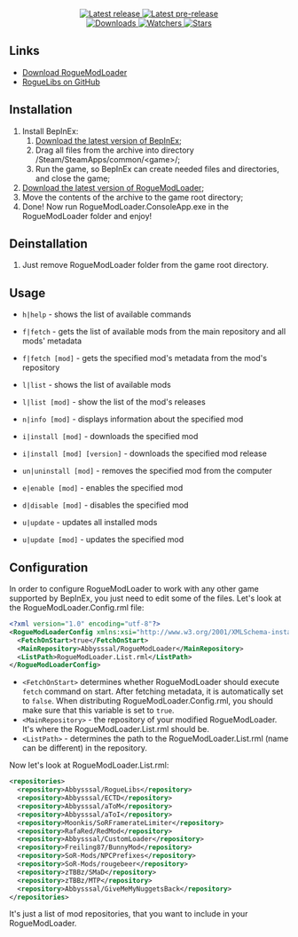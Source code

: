 <div align="center">
  <p>
    <a href="https://github.com/Abbysssal/RogueModLoader/releases/latest">
      <img src="https://img.shields.io/github/v/release/Abbysssal/RogueModLoader?label=Latest%20release&style=for-the-badge&logo=github" alt="Latest release"/>
    </a>
    <a href="https://github.com/Abbysssal/RogueModLoader/releases">
      <img src="https://img.shields.io/github/v/release/Abbysssal/RogueModLoader?include_prereleases&label=Latest%20pre-release&style=for-the-badge&logo=github" alt="Latest pre-release"/>
    </a>
    <br/>
    <a href="https://github.com/Abbysssal/RogueModLoader/releases">
      <img src="https://img.shields.io/github/downloads/Abbysssal/RogueModLoader/total?label=Downloads&style=for-the-badge" alt="Downloads"/>
    </a>
    <a href="https://github.com/Abbysssal/RogueModLoader/subscription">
      <img src="https://img.shields.io/github/watchers/Abbysssal/RogueModLoader?color=green&label=Watchers&style=for-the-badge" alt="Watchers"/>
    </a>
    <a href="https://github.com/Abbysssal/RogueModLoader/stargazers">
      <img src="https://img.shields.io/github/stars/Abbysssal/RogueModLoader?color=green&label=Stars&style=for-the-badge" alt="Stars"/>
    </a>
  </p>
</div>

## Links ##
*  [Download RogueModLoader](https://github.com/Abbysssal/RogueModLoader/releases)
*  [RogueLibs on GitHub](https://github.com/Abbysssal/RogueLibs)

## Installation ##
1.  Install BepInEx:
    1.  [Download the latest version of BepInEx](https://github.com/BepInEx/BepInEx/releases/latest);
    2.  Drag all files from the archive into directory /Steam/SteamApps/common/\<game>/;
    3.  Run the game, so BepInEx can create needed files and directories, and close the game;
3.  [Download the latest version of RogueModLoader](https://github.com/Abbysssal/RogueModLoader/releases/latest);
4.  Move the contents of the archive to the game root directory;
5.  Done! Now run RogueModLoader.ConsoleApp.exe in the RogueModLoader folder and enjoy!

## Deinstallation ##
1.  Just remove RogueModLoader folder from the game root directory.

## Usage ##

- `h|help` - shows the list of available commands

- `f|fetch` - gets the list of available mods from the main repository and all mods' metadata
- `f|fetch [mod]` - gets the specified mod's metadata from the mod's repository

- `l|list` - shows the list of available mods
- `l|list [mod]` - show the list of the mod's releases

- `n|info [mod]` - displays information about the specified mod

- `i|install [mod]` - downloads the specified mod
- `i|install [mod] [version]` - downloads the specified mod release
- `un|uninstall [mod]` - removes the specified mod from the computer

- `e|enable [mod]` - enables the specified mod
- `d|disable [mod]` - disables the specified mod

- `u|update` - updates all installed mods
- `u|update [mod]` - updates the specified mod

## Configuration ##

In order to configure RogueModLoader to work with any other game supported by BepInEx, you just need to edit some of the files. Let's look at the RogueModLoader.Config.rml file:
```xml
<?xml version="1.0" encoding="utf-8"?>
<RogueModLoaderConfig xmlns:xsi="http://www.w3.org/2001/XMLSchema-instance" xmlns:xsd="http://www.w3.org/2001/XMLSchema">
  <FetchOnStart>true</FetchOnStart>
  <MainRepository>Abbysssal/RogueModLoader</MainRepository>
  <ListPath>RogueModLoader.List.rml</ListPath>
</RogueModLoaderConfig>
```
- `<FetchOnStart>` determines whether RogueModLoader should execute `fetch` command on start. After fetching metadata, it is automatically set to `false`. When distributing RogueModLoader.Config.rml, you should make sure that this variable is set to `true`.
- `<MainRepository>` - the repository of your modified RogueModLoader. It's where the RogueModLoader.List.rml should be.
- `<ListPath>` - determines the path to the RogueModLoader.List.rml (name can be different) in the repository.

Now let's look at RogueModLoader.List.rml:
```xml
<repositories>
  <repository>Abbysssal/RogueLibs</repository>
  <repository>Abbysssal/ECTD</repository>
  <repository>Abbysssal/aToM</repository>
  <repository>Abbysssal/aToI</repository>
  <repository>Moonkis/SoRFramerateLimiter</repository>
  <repository>RafaRed/RedMod</repository>
  <repository>Abbysssal/CustomLoader</repository>
  <repository>Freiling87/BunnyMod</repository>
  <repository>SoR-Mods/NPCPrefixes</repository>
  <repository>SoR-Mods/rougebeer</repository>
  <repository>zTBBz/SMaD</repository>
  <repository>zTBBz/MTP</repository>
  <repository>Abbysssal/GiveMeMyNuggetsBack</repository>
</repositories>
```
It's just a list of mod repositories, that you want to include in your RogueModLoader.






